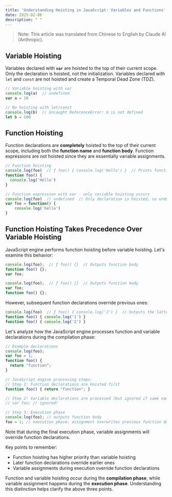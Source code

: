 ```yaml
---
title: 'Understanding Hoisting in JavaScript: Variables and Functions'
date: 2025-02-06
description: " "
---
```


> Note: This article was translated from Chinese to English by Claude AI (Anthropic).

## Variable Hoisting
Variables declared with **`var`** are hoisted to the top of their current scope. Only the declaration is hoisted, not the initialization.
Variables declared with `let` and `const` are not hoisted and create a Temporal Dead Zone (TDZ).

```js
// Variable hoisting with var
console.log(a)  // undefined
var a = 10

// No hoisting with let/const
console.log(b)  // Uncaught ReferenceError: b is not defined
let b = 100
```

## Function Hoisting
Function declarations are **completely** hoisted to the top of their current scope, including both the **function name** and **function body**.
Function expressions are not hoisted since they are essentially variable assignments.

```js
// Function hoisting
console.log(foo)  // ƒ foo() { console.log('Hello') }  // Prints function name and body
function foo() {
  console.log('Hello')
}

// Function expression with var - only variable hoisting occurs
console.log(foo)  // undefined  // Only declaration is hoisted, so undefined is printed
var foo = function() {
    console.log('hello')
}
```

## Function Hoisting Takes Precedence Over Variable Hoisting

JavaScript engine performs function hoisting before variable hoisting. Let's examine this behavior:

```js
console.log(foo);  // ƒ foo() {}  // Outputs function body
function foo() {};
var foo;

console.log(foo);  // ƒ foo() {}  // Outputs function body
var foo;
function foo() {};
```

However, subsequent function declarations override previous ones:
```js
console.log(foo)  // ƒ foo() { console.log('2') }  // Outputs the latter function declaration
function foo() { console.log('1') }
function foo() { console.log('2') }
```

Let's analyze how the JavaScript engine processes function and variable declarations during the compilation phase:
```js
// Example declarations
console.log(foo);
var foo = 1;
function foo() {
  return "function";
}

// JavaScript engine processing steps:
// Step 1: Function declarations are hoisted first
function foo() { return "function"; }

// Step 2: Variable declarations are processed (but ignored if same name exists)
// var foo; // ignored!

// Step 3: Execution phase
console.log(foo); // outputs function body
foo = 1; // execution phase: assignment overwrites previous function declaration
```

Note that during the final execution phase, variable assignments will override function declarations.

Key points to remember:
- Function hoisting has higher priority than variable hoisting
- Later function declarations override earlier ones
- Variable assignments during execution override function declarations

Function and variable hoisting occur during the **compilation phase**, while variable assignment happens during the **execution phase**. Understanding this distinction helps clarify the above three points.